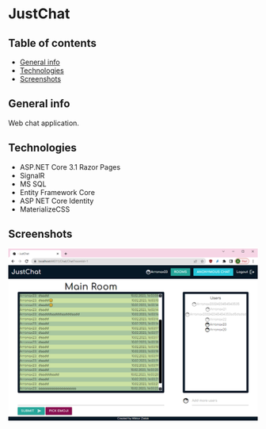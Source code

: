 # JustChat

## Table of contents

- [General info](#general-info)
- [Technologies](#technologies)
- [Screenshots](#screenshots)

## General info

Web chat application.

## Technologies

- ASP.NET Core 3.1 Razor Pages
- SignalR
- MS SQL
- Entity Framework Core
- ASP NET Core Identity
- MaterializeCSS

<!-- - [AngularJS]

[angularjs]: http://angularjs.org -->

## Screenshots

![Main Room Screenshot](./JustChatSmall.png)

<!-- <img src="./JustChat.png" width="100%" /> -->
